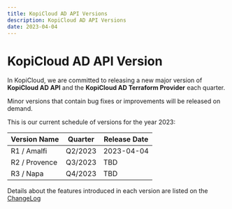 ```yaml
---
title: KopiCloud AD API Versions
description: KopiCloud AD API Versions
date: 2023-04-04
---
```


# KopiCloud AD API Version

In KopiCloud, we are committed to releasing a new major version of **KopiCloud AD API** and the **KopiCloud AD Terraform Provider** each quarter.

Minor versions that contain bug fixes or improvements will be released on demand.

This is our current schedule of versions for the year 2023:

| Version Name  | Quarter | Release Date |
| ------------- | ------- | ------------ |
| R1 / Amalfi   | Q2/2023 | 2023-04-04   |
| R2 / Provence | Q3/2023 | TBD          |
| R3 / Napa     | Q4/2023 | TBD          |

Details about the features introduced in each version are listed on the [ChangeLog](changelog.md)
